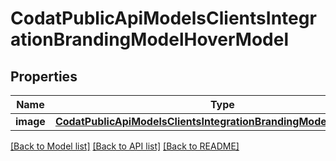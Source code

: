 # CodatPublicApiModelsClientsIntegrationBrandingModelHoverModel

## Properties
Name | Type | Description | Notes
------------ | ------------- | ------------- | -------------
**image** | [**CodatPublicApiModelsClientsIntegrationBrandingModelImageModel**](CodatPublicApiModelsClientsIntegrationBrandingModelImageModel.md) |  | [optional] 

[[Back to Model list]](../README.md#documentation-for-models) [[Back to API list]](../README.md#documentation-for-api-endpoints) [[Back to README]](../README.md)

